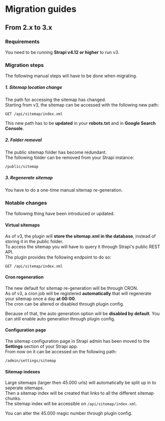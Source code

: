 
<h1>Migration guides</h1>
	
## From 2.x to 3.x

### Requirements

You need to be running **Strapi v4.12 or higher** to run v3.

### Migration steps

The following manual steps will have to be done when migrating.

##### 1. Sitemap location change

The path for accessing the sitemap has changed. <br />
Starting from v3, the sitemap can be accessed with the following new path:

```
GET /api/sitemap/index.xml
```


This new path has to be **updated** in your **robots.txt** and in **Google Search Console**.

##### 2. Folder removal

The public sitemap folder has become redundant. <br />
The following folder can be removed from your Strapi instance:

```
/public/sitemap
```

##### 3. Regenerate sitemap

You have to do a one-time manual sitemap re-generation.

### Notable changes

The following thing have been introduced or updated.

#### Virtual sitemaps

As of v3, the plugin will **store the sitemap.xml in the database**, instead of storing it in the public folder. <br />
To access the sitemap you will have to query it through Strapi's public REST API. <br />
The plugin provides the following endpoint to do so:

```
GET /api/sitemap/index.xml
``` 

#### Cron regeneration

The new default for sitemap re-generation will be through CRON. <br />
As of v3, a cron job will be registered **automatically** that will regenerate your sitemap once a day **at 00:00**. <br />
The cron can be altered or disabled through plugin config.

Because of that, the auto generation option will be **disabled by default**.
You can still enable auto generation through plugin config.

#### Configuration page

The sitemap configuration page in Strapi admin has been moved to the **Settings** section of your Strapi app.<br />
From now on it can be accessed on the following path:

```
/admin/settings/sitemap
```

#### Sitemap indexes

Large sitemaps (larger then 45.000 urls) will automatically be split up in to seperate sitemaps. <br />
Then a sitemap index will be created that links to all the different sitemap chunks. <br />
The sitemap index will be accessible on `/api/sitemap/index.xml`.

You can alter the 45.000 magic number through plugin config.
